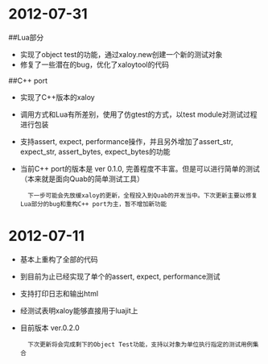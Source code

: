 # 2012-07-31

##Lua部分
+ 实现了object test的功能，通过xaloy.new创建一个新的测试对象
+ 修复了一些潜在的bug，优化了xaloytool的代码

##C++ port
+ 实现了C++版本的xaloy
+ 调用方式和Lua有所差别，使用了仿gtest的方式，以test module对测试过程进行包装
+ 支持assert, expect, performance操作，并且另外增加了assert_str, expect_str, assert_bytes, expect_bytes的功能
+ 当前C++ port的版本是 ver 0.1.0, 完善程度不丰富。但是可以进行简单的测试（本来就是面向Quab的简单测试工具）

        下一步可能会先放缓xaloy的更新，全程投入到Quab的开发当中。下次更新主要以修复Lua部分的bug和重构C++ port为主，暂不增加新功能

# 2012-07-11

+ 基本上重构了全部的代码
+ 到目前为止已经实现了单个的assert, expect, performance测试
+ 支持打印日志和输出html
+ 经测试表明xaloy能够直接用于luajit上
+ 目前版本 ver.0.2.0

        下次更新将会完成剩下的Object Test功能，支持以对象为单位执行指定的测试用例集合